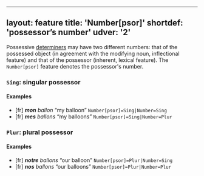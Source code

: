 
---
layout: feature
title: 'Number[psor]'
shortdef: 'possessor’s number'
udver: '2'
---

Possessive [determiners](DET) may have two different numbers: that of the possessed object (in agreement with the modifying noun, inflectional feature) and that of the possessor (inherent, lexical feature). The `Number[psor]` feature denotes the possessor's number.

### <a name="Sing">`Sing`</a>: singular possessor

#### Examples

* [fr] _<b>mon</b> ballon_ “my balloon” `Number[psor]=Sing|Number=Sing`
* [fr] _<b>mes</b> ballons_ “my balloons” `Number[psor]=Sing|Number=Plur`

### <a name="Plur">`Plur`</a>: plural possessor

#### Examples

* [fr] _<b>notre</b> ballons_ “our balloon” `Number[psor]=Plur|Number=Sing`
* [fr] _<b>nos</b> ballons_ “our balloons” `Number[psor]=Plur|Number=Plur`

